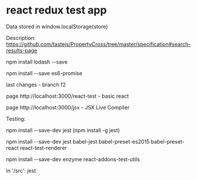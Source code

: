 # react redux test app

Data stored in window.localStorage(store)

Description: https://github.com/tastejs/PropertyCross/tree/master/specification#search-results-page

npm install lodash --save

npm install --save es6-promise


last changes - branch f2

page http://localhost:3000/react-test   -   basic react

page http://localhost:3000/jsx          -   JSX Live Compiler



Testing:

npm install --save-dev jest (npm install -g jest)

npm install --save-dev jest babel-jest babel-preset-es2015 babel-preset-react react-test-renderer

npm install --save-dev enzyme react-addons-test-utils


in '/src':
jest
